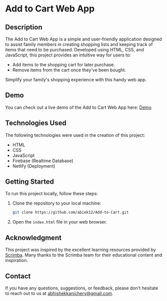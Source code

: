 
# Add to Cart Web App

## Description

The Add to Cart Web App is a simple and user-friendly application designed to assist family members in creating shopping lists and keeping track of items that need to be purchased. Developed using HTML, CSS, and JavaScript, this project provides an intuitive way for users to:

- Add items to the shopping cart for later purchase.
- Remove items from the cart once they've been bought.

Simplify your family's shopping experience with this handy web app.

## Demo

You can check out a live demo of the Add to Cart Web App here: [Demo](https://add-to-cart-abhishek.netlify.app/)

## Technologies Used

The following technologies were used in the creation of this project:

- HTML
- CSS
- JavaScript
- Firebase (Realtime Database)
- Netlify (Deployment)

## Getting Started

To run this project locally, follow these steps:

1. Clone the repository to your local machine:

   ```bash
   git clone https://github.com/abiek12/Add-to-Cart.git
   ```

2. Open the `index.html` file in your web browser.

## Acknowledgment

This project was inspired by the excellent learning resources provided by [Scrimba](https://scrimba.com/). Many thanks to the Scrimba team for their educational content and inspiration.

## Contact

If you have any questions, suggestions, or feedback, please don't hesitate to reach out to us at [abhishekkanichery@gmail.com](mailto:abhishekkanichery@gmail.com).
